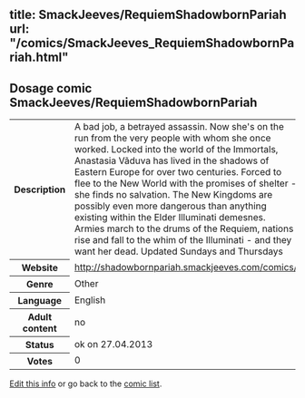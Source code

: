 title: SmackJeeves/RequiemShadowbornPariah
url: "/comics/SmackJeeves_RequiemShadowbornPariah.html"
---
Dosage comic SmackJeeves/RequiemShadowbornPariah
-----------------------------------------

<p id="msg"></p>
<script type="text/javascript">
if (window.location.search === '?edit_info_mail=sent_ok') {
  var elem = document.getElementById("msg");
  elem.innerHTML = 'Edited information sucessfully sent.';
  elem.className = 'ok';
}
</script>
<table class="comicinfo">
<tr>
<th>Description</th><td>A bad job, a betrayed assassin. Now she's on the run from the very people with whom she once worked. Locked into the world of the Immortals, Anastasia Vãduva has lived in the shadows of Eastern Europe for over two centuries. Forced to flee to the New World with the promises of shelter - she finds no salvation. The New Kingdoms are possibly even more dangerous than anything existing within the Elder Illuminati demesnes. Armies march to the drums of the Requiem, nations rise and fall to the whim of the Illuminati - and they want her dead. Updated Sundays and Thursdays</td>
</tr>
<tr>
<th>Website</th><td><a href="http://shadowbornpariah.smackjeeves.com/comics/">http://shadowbornpariah.smackjeeves.com/comics/</a></td>
</tr>
<tr>
<th>Genre</th><td>Other</td>
</tr>
<tr>
<th>Language</th><td>English</td>
</tr>
<tr>
<th>Adult content</th><td>no</td>
</tr>
<tr>
<th>Status</th><td>ok on 27.04.2013</td>
</tr>
<tr>
<th>Votes</th><td>0</td>
</tr>
</table>

[Edit this info](SmackJeeves_RequiemShadowbornPariah_edit.html) or go back to the [comic list](../comic-index.html).
